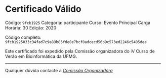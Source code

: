 # Certificado Válido

Código: `9fcb1925`
Categoria: participante
Curso: Evento Principal
Carga Horária: 30
Edição: 2020


Código completo: `9fcb1925033c34fad7c9a89b85fde0e7bcf0adcecd56b9c573ed2246c5405dee`


Este certificado foi expedido pela Comissão organizadora do IV Curso de Verão em Bioinformática da UFMG.

----

Qualquer dúvida contacte a [_Comissão Organizadora_](<mailto:cursobioinfoufmg@gmail.com$subject=[Certificados]>)

